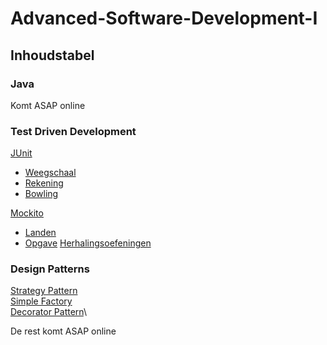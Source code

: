 # Advanced-Software-Development-I
## Inhoudstabel
### Java
Komt ASAP online

### Test Driven Development
[JUnit](https://github.com/SebastienVanlede/Advanced-Software-Development-I/tree/main/Test%20Driven%20Development/JUnit)
* [Weegschaal](https://github.com/SebastienVanlede/Advanced-Software-Development-I/tree/main/Test%20Driven%20Development/JUnit/ASDI_JUnit_Weegschaal)
* [Rekening](https://github.com/SebastienVanlede/Advanced-Software-Development-I/tree/main/Test%20Driven%20Development/JUnit/Rekening)
* [Bowling](https://github.com/SebastienVanlede/Advanced-Software-Development-I/tree/main/Test%20Driven%20Development/JUnit/Bowling)

[Mockito](https://github.com/SebastienVanlede/Advanced-Software-Development-I/tree/main/Test%20Driven%20Development/Mockito)
* [Landen](https://github.com/SebastienVanlede/Advanced-Software-Development-I/tree/main/Test%20Driven%20Development/Mockito/ASDI_Mockito_Landen)
* [Opgave](https://github.com/SebastienVanlede/Advanced-Software-Development-I/tree/main/Test%20Driven%20Development/Mockito/ASDI_Mockito_opgave)
[Herhalingsoefeningen](https://github.com/SebastienVanlede/Advanced-Software-Development-I/tree/main/Test%20Driven%20Development/Herhalingsoefeningen)

### Design Patterns
[Strategy Pattern](https://github.com/SebastienVanlede/Advanced-Software-Development-I/tree/main/Design%20Patterns/Strategy%20Pattern)\
[Simple Factory](https://github.com/SebastienVanlede/Advanced-Software-Development-I/tree/main/Design%20Patterns/Simple%20Factory)\
[Decorator Pattern](https://github.com/SebastienVanlede/Advanced-Software-Development-I/tree/main/Design%20Patterns/Decorator%20Pattern)\

De rest komt ASAP online
